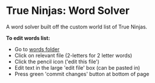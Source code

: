 # True Ninjas: Word Solver
A word solver built off the custom world list of True Ninjas.

**To edit words list:**
- Go to [words folder](/words)
- Click on relevant file (2-letters for 2 letter words)
- Click the pencil icon ('edit this file')
- Edit text in the large 'edit file' box (can be pasted in)
- Press green 'commit changes' button at bottom of page
